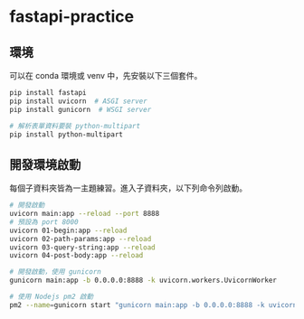 # fastapi-practice

## 環境

可以在 conda 環境或 venv 中，先安裝以下三個套件。

```sh
pip install fastapi
pip install uvicorn  # ASGI server
pip install gunicorn  # WSGI server

# 解析表單資料要裝 python-multipart
pip install python-multipart
```

## 開發環境啟動

每個子資料夾皆為一主題練習。進入子資料夾，以下列命令列啟動。

```sh
# 開發啟動
uvicorn main:app --reload --port 8888
# 預設為 port 8000
uvicorn 01-begin:app --reload
uvicorn 02-path-params:app --reload
uvicorn 03-query-string:app --reload
uvicorn 04-post-body:app --reload

# 開發啟動，使用 gunicorn
gunicorn main:app -b 0.0.0.0:8888 -k uvicorn.workers.UvicornWorker

# 使用 Nodejs pm2 啟動
pm2 --name=gunicorn start "gunicorn main:app -b 0.0.0.0:8888 -k uvicorn.workers.UvicornWorker"
```
